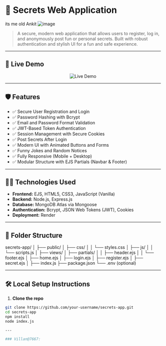 # 🔐 Secrets Web Application
its me old Ankit <!-- hsgf@7667 -->
![image](https://github.com/user-attachments/assets/4a4b07ed-70fe-4367-a053-c6e6381692fc)



> A secure, modern web application that allows users to register, log in, and anonymously post fun or personal secrets. Built with robust authentication and stylish UI for a fun and safe experience.

---

## 🔗 Live Demo

<div align="center">
  <a href="https://secrets-massage-app.onrender.com" target="_blank" style="text-decoration:none;">
    <img src="https://img.shields.io/badge/%F0%9F%9F%A2%20Live%20Now%20-%20Click%20to%20Open-6366f1?style=for-the-badge&logo=vercel&logoColor=white" alt="Live Demo" />
  </a>
</div>


---

## 🛡️ Features

- ✅ Secure User Registration and Login
- ✅ Password Hashing with Bcrypt
- ✅ Email and Password Format Validation
- ✅ JWT-Based Token Authentication
- ✅ Session Management with Secure Cookies
- ✅ Post Secrets After Login
- ✅ Modern UI with Animated Buttons and Forms
- ✅ Funny Jokes and Random Notices
- ✅ Fully Responsive (Mobile + Desktop)
- ✅ Modular Structure with EJS Partials (Navbar & Footer)

---

## 🧑‍💻 Technologies Used

- **Frontend:** EJS, HTML5, CSS3, JavaScript (Vanilla)
- **Backend:** Node.js, Express.js
- **Database:** MongoDB Atlas via Mongoose
- **Authentication:** Bcrypt, JSON Web Tokens (JWT), Cookies
- **Deployment:** Render

---

## 📁 Folder Structure

secrets-app/
│
├── public/
│ ├── css/
│ │ └── styles.css
│ ├── js/
│ │ └── scripts.js
│
├── views/
│ ├── partials/
│ │ ├── header.ejs
│ │ └── footer.ejs
│ ├── home.ejs
│ ├── login.ejs
│ ├── register.ejs
│ ├── secret.ejs
│
├── index.js
├── package.json
└── .env (optional)

---

## 🛠️ Local Setup Instructions

1. **Clone the repo**

```bash
git clone https://github.com/your-username/secrets-app.git
cd secrets-app
npm install
node index.js

---

### Villan@7667:

